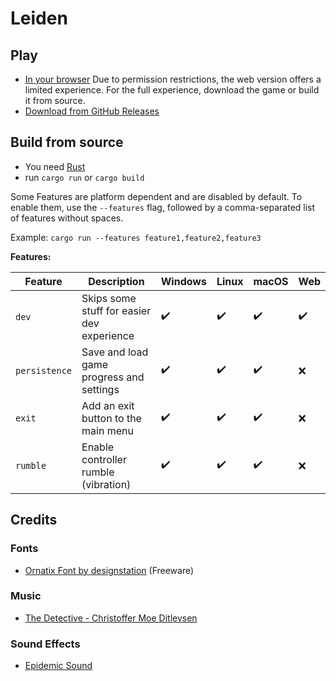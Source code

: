 # Leiden

## Play

- [In your browser](https://bloodmagesoftware.github.io/leiden/) Due to permission restrictions, the web version offers
  a limited experience. For the full experience, download the game or build it from source.
- [Download from GitHub Releases](https://github.com/bloodmagesoftware/leiden/releases)

## Build from source

- You need [Rust](https://rustup.rs/)
- run `cargo run` or `cargo build`

Some Features are platform dependent and are disabled by default.
To enable them, use the `--features` flag,
followed by a comma-separated list of features without spaces.

Example: `cargo run --features feature1,feature2,feature3`

**Features:**

| Feature       | Description                                | Windows            | Linux              | macOS              | Web                |
|---------------|--------------------------------------------|--------------------|--------------------|--------------------|--------------------|
| `dev`         | Skips some stuff for easier dev experience | :heavy_check_mark: | :heavy_check_mark: | :heavy_check_mark: | :heavy_check_mark: |
| `persistence` | Save and load game progress and settings   | :heavy_check_mark: | :heavy_check_mark: | :heavy_check_mark: | :x:                |
| `exit`        | Add an exit button to the main menu        | :heavy_check_mark: | :heavy_check_mark: | :heavy_check_mark: | :x:                |
| `rumble`      | Enable controller rumble (vibration)       | :heavy_check_mark: | :heavy_check_mark: | :heavy_check_mark: | :x:                |

## Credits

### Fonts

- [Ornatix Font by designstation](https://www.fontspace.com/ornatix-font-f8043) (Freeware)

### Music

- [The Detective - Christoffer Moe Ditlevsen](https://www.epidemicsound.com/track/MGgv4idBGB/)

### Sound Effects

- [Epidemic Sound](https://www.epidemicsound.com/)
